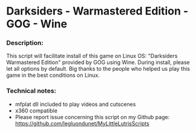 # Darksiders - Warmastered Edition - GOG - Wine

### Description:
This script will facilitate install of this game on Linux OS:
 "Darksiders Warmastered Edition" provided by GOG using Wine. 
During install, please let all options by default.
Big thanks to the people who helped us play this game in the best conditions on Linux.

### Technical notes:
- mfplat dll included to play videos and cutscenes
- x360 compatible
- Please report issue concerning this script on my Github page:
https://github.com/legluondunet/MyLittleLutrisScripts

